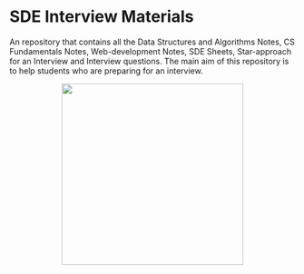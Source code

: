 # SDE Interview Materials

An repository that contains all the Data Structures and Algorithms Notes, CS Fundamentals Notes, Web-development Notes, SDE Sheets, Star-approach for an Interview and Interview questions. The main aim of this repository is to help students who are preparing for an interview.

<p align="center">
  <img src = "https://media2.giphy.com/media/QssGEmpkyEOhBCb7e1/giphy.gif?cid=ecf05e47a0n3gi1bfqntqmob8g9aid1oyj2wr3ds3mg700bl&rid=giphy.gif" width = 320px>
</p>

